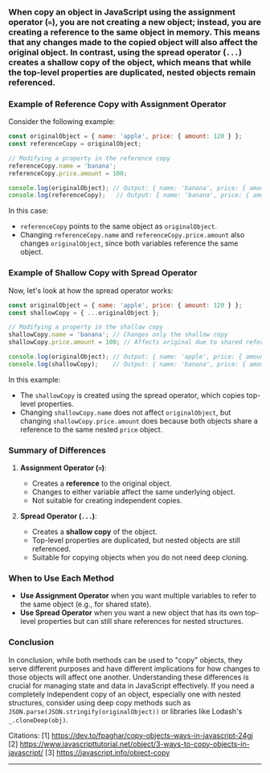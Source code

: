 ### When copy an object in JavaScript using the assignment operator (`=`), you are not creating a new object; instead, you are creating a reference to the same object in memory. This means that any changes made to the copied object will also affect the original object. In contrast, using the spread operator (`...`) creates a shallow copy of the object, which means that while the top-level properties are duplicated, nested objects remain referenced.

### Example of Reference Copy with Assignment Operator

Consider the following example:

```javascript
const originalObject = { name: 'apple', price: { amount: 120 } };
const referenceCopy = originalObject;

// Modifying a property in the reference copy
referenceCopy.name = 'banana';
referenceCopy.price.amount = 100;

console.log(originalObject); // Output: { name: 'banana', price: { amount: 100 } }
console.log(referenceCopy);   // Output: { name: 'banana', price: { amount: 100 } }
```

In this case:
- `referenceCopy` points to the same object as `originalObject`.
- Changing `referenceCopy.name` and `referenceCopy.price.amount` also changes `originalObject`, since both variables reference the same object.

### Example of Shallow Copy with Spread Operator

Now, let's look at how the spread operator works:

```javascript
const originalObject = { name: 'apple', price: { amount: 120 } };
const shallowCopy = { ...originalObject };

// Modifying a property in the shallow copy
shallowCopy.name = 'banana'; // Changes only the shallow copy
shallowCopy.price.amount = 100; // Affects original due to shared reference

console.log(originalObject); // Output: { name: 'apple', price: { amount: 100 } }
console.log(shallowCopy);    // Output: { name: 'banana', price: { amount: 100 } }
```

In this example:
- The `shallowCopy` is created using the spread operator, which copies top-level properties.
- Changing `shallowCopy.name` does not affect `originalObject`, but changing `shallowCopy.price.amount` does because both objects share a reference to the same nested `price` object.

### Summary of Differences

1. **Assignment Operator (`=`)**:
   - Creates a **reference** to the original object.
   - Changes to either variable affect the same underlying object.
   - Not suitable for creating independent copies.

2. **Spread Operator (`...`)**:
   - Creates a **shallow copy** of the object.
   - Top-level properties are duplicated, but nested objects are still referenced.
   - Suitable for copying objects when you do not need deep cloning.

### When to Use Each Method

- **Use Assignment Operator** when you want multiple variables to refer to the same object (e.g., for shared state).
- **Use Spread Operator** when you want a new object that has its own top-level properties but can still share references for nested structures.

### Conclusion

In conclusion, while both methods can be used to "copy" objects, they serve different purposes and have different implications for how changes to those objects will affect one another. Understanding these differences is crucial for managing state and data in JavaScript effectively. If you need a completely independent copy of an object, especially one with nested structures, consider using deep copy methods such as `JSON.parse(JSON.stringify(originalObject))` or libraries like Lodash's `_.cloneDeep(obj)`.

Citations:
[1] https://dev.to/fpaghar/copy-objects-ways-in-javascript-24gj
[2] https://www.javascripttutorial.net/object/3-ways-to-copy-objects-in-javascript/
[3] https://javascript.info/object-copy

---